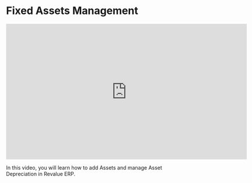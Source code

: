 # Fixed Assets Management

<iframe width="660" height="371" src="https://www.youtube.com/embed/" frameborder="0" allowfullscreen></iframe>



In this video, you will learn how to add Assets and manage Asset Depreciation in Revalue ERP.
